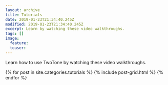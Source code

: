 ```yaml
---
layout: archive
title: Tutorials
date: 2019-01-23T21:34:40.245Z
modified: 2019-01-23T21:34:40.245Z
excerpt: Learn by watching these video walkthroughs.
tags: []
image:
  feature:
  teaser:
---
```


Learn how to use TwoTone by watching these video walkthroughs.
<div class="tiles">
{% for post in site.categories.tutorials %}
  {% include post-grid.html %} 
{% endfor %}
</div><!-- /.tiles -->